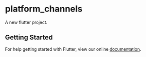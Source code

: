 # platform_channels

A new flutter project.

## Getting Started

For help getting started with Flutter, view our online
[documentation](http://flutter.io/).
